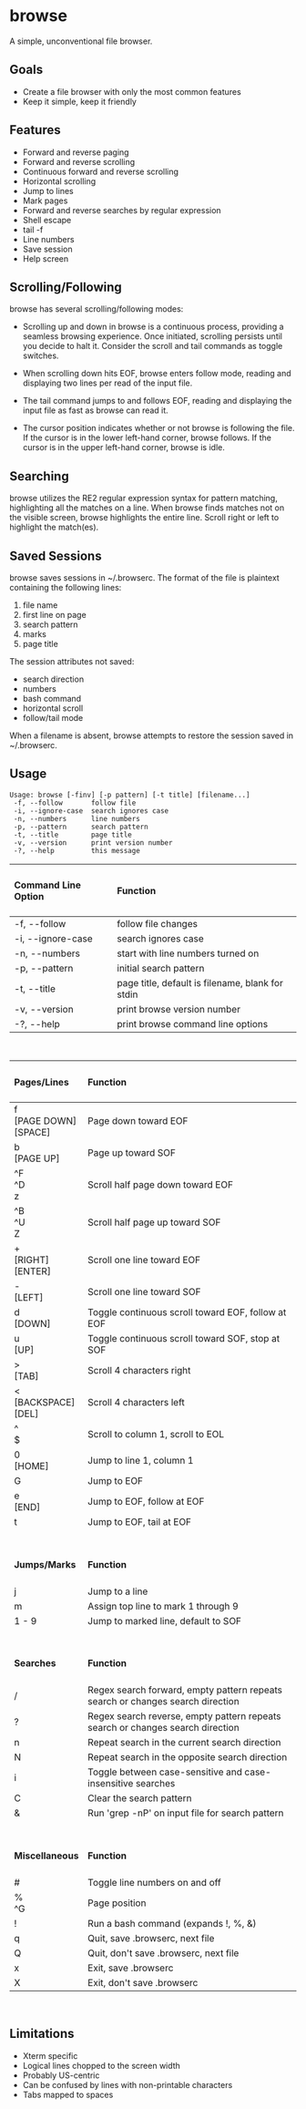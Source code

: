 # browse

A simple, unconventional file browser.

## Goals

- Create a file browser with only the most common features
- Keep it simple, keep it friendly

## Features

- Forward and reverse paging
- Forward and reverse scrolling
- Continuous forward and reverse scrolling
- Horizontal scrolling
- Jump to lines
- Mark pages
- Forward and reverse searches by regular expression
- Shell escape
- tail -f
- Line numbers
- Save session
- Help screen

## Scrolling/Following

browse has several scrolling/following modes:

- Scrolling up and down in browse is a continuous process, providing a seamless browsing experience. Once initiated, scrolling persists until you decide to halt it. Consider the scroll and tail commands as toggle switches.

- When scrolling down hits EOF, browse enters follow mode, reading and displaying two lines per read of the input file.

- The tail command jumps to and follows EOF, reading and displaying the input file as fast as browse can read it.

- The cursor position indicates whether or not browse is following the file. If the cursor is in the lower left-hand corner, browse follows. If the cursor is in the upper left-hand corner, browse is idle.

## Searching

browse utilizes the RE2 regular expression syntax for pattern matching, highlighting all the matches on a line. When browse finds matches not on the visible screen, browse highlights the entire line. Scroll right or left to highlight the match(es).

## Saved Sessions

browse saves sessions in ~/.browserc. The format of the file is plaintext containing the following lines:

1. file name
2. first line on page
3. search pattern
4. marks
5. page title

The session attributes not saved:

- search direction
- numbers
- bash command
- horizontal scroll
- follow/tail mode

When a filename is absent, browse attempts to restore the session saved in ~/.browserc.

## Usage

    Usage: browse [-finv] [-p pattern] [-t title] [filename...]
     -f, --follow       follow file
     -i, --ignore-case  search ignores case
     -n, --numbers      line numbers
     -p, --pattern      search pattern
     -t, --title        page title
     -v, --version      print version number
     -?, --help         this message

| <h4>Command Line Option</h4> | <h4>Function</h4>                                |
| :--------------------------- | :----------------------------------------------- |
| -f, --follow                 | follow file changes                              |
| -i, --ignore-case            | search ignores case                              |
| -n, --numbers                | start with line numbers turned on                |
| -p, --pattern                | initial search pattern                           |
| -t, --title                  | page title, default is filename, blank for stdin |
| -v, --version                | print browse version number                      |
| -?, --help                   | print browse command line options                |

<br>

| <h4>Pages/Lines</h4>          | <h4>Function</h4>                                                              |
| :---------------------------- | :----------------------------------------------------------------------------- |
| f<br> [PAGE DOWN]<br> [SPACE] | Page down toward EOF                                                           |
| b<br> [PAGE UP]               | Page up toward SOF                                                             |
| ^F<br> ^D<br> z               | Scroll half page down toward EOF                                               |
| ^B<br> ^U<br> Z               | Scroll half page up toward SOF                                                 |
| +<br> [RIGHT]<br> [ENTER]     | Scroll one line toward EOF                                                     |
| -<br> [LEFT]                  | Scroll one line toward SOF                                                     |
| d<br> [DOWN]                  | Toggle continuous scroll toward EOF, follow at EOF                             |
| u<br> [UP]                    | Toggle continuous scroll toward SOF, stop at SOF                               |
| ><br> [TAB]                   | Scroll 4 characters right                                                      |
| <<br> [BACKSPACE]<br> [DEL]   | Scroll 4 characters left                                                       |
| ^<br> $                       | Scroll to column 1, scroll to EOL                                              |
| 0<br> [HOME]                  | Jump to line 1, column 1                                                       |
| G                             | Jump to EOF                                                                    |
| e<br> [END]                   | Jump to EOF, follow at EOF                                                     |
| t                             | Jump to EOF, tail at EOF                                                       |
| &nbsp;                        | &nbsp;                                                                         |
| <h4>Jumps/Marks</h4>          | <h4>Function</h4>                                                              |
| j                             | Jump to a line                                                                 |
| m                             | Assign top line to mark 1 through 9                                            |
| 1 - 9                         | Jump to marked line, default to SOF                                            |
| &nbsp;                        | &nbsp;                                                                         |
| <h4>Searches</h4>             | <h4>Function</h4>                                                              |
| /                             | Regex search forward, empty pattern repeats search or changes search direction |
| ?                             | Regex search reverse, empty pattern repeats search or changes search direction |
| n                             | Repeat search in the current search direction                                  |
| N                             | Repeat search in the opposite search direction                                 |
| i                             | Toggle between case-sensitive and case-insensitive searches                    |
| C                             | Clear the search pattern                                                       |
| &                             | Run 'grep -nP' on input file for search pattern                                |
| &nbsp;                        | &nbsp;                                                                         |
| <h4>Miscellaneous</h4>        | <h4>Function</h4>                                                              |
| #                             | Toggle line numbers on and off                                                 |
| %<br> ^G                      | Page position                                                                  |
| !                             | Run a bash command (expands !, %, &)                                           |
| q                             | Quit, save .browserc, next file                                                |
| Q                             | Quit, don't save .browserc, next file                                          |
| x                             | Exit, save .browserc                                                           |
| X                             | Exit, don't save .browserc                                                     |

<br>

## Limitations

- Xterm specific
- Logical lines chopped to the screen width
- Probably US-centric
- Can be confused by lines with non-printable characters
- Tabs mapped to spaces
